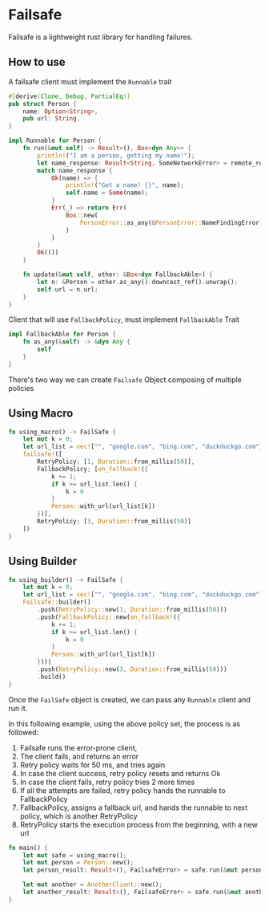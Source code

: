 # Failsafe

Failsafe is a lightweight rust library for handling failures.

## How to use

A failsafe client must implement the `Runnable` trait
```rust
#[derive(Clone, Debug, PartialEq)]
pub struct Person {
    name: Option<String>,
    pub url: String,
}

impl Runnable for Person {
    fn run(&mut self) -> Result<(), Box<dyn Any>> {
        println!("I am a person, getting my name!");
        let name_response: Result<String, SomeNetworkError> = remote_request_that_might_fail(self.url);
        match name_response {
            Ok(name) => {
                println!("Got a name! {}", name);
                self.name = Some(name);
            }
            Err(_) => return Err(
                Box::new(
                    PersonError::as_any(&PersonError::NameFindingError)
                )
            )
        }
        Ok(())
    }

    fn update(&mut self, other: &Box<dyn FallbackAble>) {
        let n: &Person = other.as_any().downcast_ref().unwrap();
        self.url = n.url;
    }
}
```

Client that will use `FallbackPolicy`, must implement `FallbackAble` Trait
```rust
impl FallbackAble for Person {
    fn as_any(&self) -> &dyn Any {
        self
    }
}

```

There's two way we can create `Failsafe` Object composing of multiple policies

## Using Macro
```rust
fn using_macro() -> FailSafe {
    let mut k = 0;
    let url_list = vec!["", "google.com", "bing.com", "duckduckgo.com"];
    failsafe!([
        RetryPolicy; [1, Duration::from_millis(50)],
        FallbackPolicy; [on_fallback!({
            k += 1;
            if k >= url_list.len() {
                k = 0
            }
            Person::with_url(url_list[k])
        })],
        RetryPolicy; [3, Duration::from_millis(50)]
    ])
}
```

## Using Builder
```rust
fn using_builder() -> FailSafe {
    let mut k = 0;
    let url_list = vec!["", "google.com", "bing.com", "duckduckgo.com"];
    Failsafe::builder()
        .push(RetryPolicy::new(1, Duration::from_millis(50)))
        .push(FallbackPolicy::new(on_fallback!({
            k += 1;
            if k >= url_list.len() {
                k = 0
            }
            Person::with_url(url_list[k])
        })))
        .push(RetryPolicy::new(3, Duration::from_millis(50)))
        .build()
}
```

Once the `FailSafe` object is created, we can pass any `Runnable` client and run it. 


In this following example, using the above policy set, the process is as followed:

1. Failsafe runs the error-prone client,
2. The client fails, and returns an error
3. Retry policy waits for 50 ms, and tries again
4. In case the client success, retry policy resets and returns Ok
5. In case the client fails, retry policy tries 2 more times
6. If all the attempts are failed, retry policy hands the runnable to FallbackPolicy
7. FallbackPolicy, assigns a fallback url, and hands the runnable to next policy, which is another RetryPolicy
8. RetryPolicy starts the execution process from the beginning, with a new url

```rust
fn main() {
    let mut safe = using_macro();
    let mut person = Person::new();
    let person_result: Result<(), FailsafeError> = safe.run(&mut person);

    let mut another = AnotherClient::new();
    let another_result: Result<(), FailsafeError> = safe.run(&mut another);
}
```


